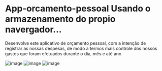 # App-orcamento-pessoal Usando o armazenamento do propio navergador...

Desenvolve este aplicativo de orçamento pessoal, com a intenção de registrar as nossas despesas, de modo a termos mais controle dos nossos gastos que foram efetuados durante o dia, mês e até ano.

![image](https://user-images.githubusercontent.com/73638807/198857514-61f6bc63-363c-4018-a22e-0e2fd981cfda.png)
![image](https://user-images.githubusercontent.com/73638807/198857505-7c0f6987-ef50-4b7c-83dd-b79708afea53.png)
![image](https://user-images.githubusercontent.com/73638807/198857521-4a7614e6-7627-40dd-9ba6-1e0d1a7a0315.png)
